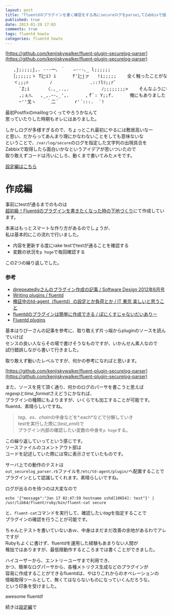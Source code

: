 ```yaml
---
layout: post
title: "fluentdのプラグインを書く練習をする為にsecureログをparseしてZabbixで値が取得できるようにしてみた(作成編)"
published: true
date: 2013-01-20 17:03
comments: true
tags: fluentd howto
categories: fluentd howto
---
```


[https://github.com/kenjiskywalker/fluent-plugin-securelog-parser](https://github.com/kenjiskywalker/fluent-plugin-securelog-parser)

<pre>
   ,j;;;;;j,. ---一､ ｀   ―--‐､_ l;;;;;;  
  ｛;;;;;;ゝ T辷iﾌ i      f'辷jァ   !i;;;;;    全く触ったことがなくてもpluginを書いたらfluentdがわかる  
   ヾ;;;ﾊ        ﾉ              .::!lﾘ;;rﾞ  
     `Z;i      〈.,_..,.            ﾉ;;;;;;;;>    そんなふうに考えていた時期が  
     ,;ぇﾊ、  ､_,.ｰ-､_',.      ,ｆﾞ: Y;;f.      俺にもありました  
     ~''戈ヽ    ｀二´      r'´:::.  `!  
</pre>

最初Postfixのmaillogつくってやろうかなんて  
思っていたりした時期もオレにはありました。

しかしログが多様すぎるので、ちょっとこれ最初にやるには敷居高いなー  
と思い、だからってあんまり理にかなわないことをしても意味ないな  
ということで、`/var/log/secure`のログを指定した文字列の出現具合を  
Zabbixで取得したら面白いかなというアイデアが思いついたので  
取り敢えずコードは汚いにしろ、動くまで書いてみたメモです。  

[設定編はこちら](http://blog.kenjiskywalker.org/blog/2013/01/20/fluentd-plugin-create-newbie/)


# 作成編

事前にtestが通るまでのものは  
[超初級！Fluentdのプラグインを書きたくなった時の下地づくり](http://blog.kenjiskywalker.org:8080/blog/2013/01/05/fluent-pluing/)にて作成しています。  

本来はもっとスマートな作り方があるのでしょうが、  
私は基本的にこの流れで行いました。

 - 内容を更新する度にrake testでtestが通ることを確認する
 - 変数の状況を`p hoge`で毎回確認する

この2つの繰り返しでした。  

### 参考

 - [@repeatedlyさんのプラグイン作成の記事 / Software Design 2012年6月号](http://gihyo.jp/magazine/SD/archive/2012/201206)
 - [Writing plugins / fluentd](http://docs.fluentd.org/articles/plugin-development)
 - [検証中のtd-agent（fluentd）の設定とか負荷とか / IT 東京 楽しいと思うこと](http://d.hatena.ne.jp/mikeda/20120704/1341363870)
 - [fluentdのプラグインは簡単に作成できる / ぽにくすじゃないだいありー](http://d.hatena.ne.jp/erukiti/20120205/1328452455)
 - [Fluentd plugins](http://fluentd.org/plugin/)

基本はりぴーさんの記事を参考に、取り敢えず片っ端からpluginのソースを読んでいけば  
センスの良い人ならその場で書けそうなものですが、いかんせん素人なので  
試行錯誤しながら書いて行きました。  

取り敢えず動いたレベルですが、何かの参考になればと思います。  

[https://github.com/kenjiskywalker/fluent-plugin-securelog-parser](https://github.com/kenjiskywalker/fluent-plugin-securelog-parser)

また、ソースを見て頂く通り、何かのログのパーサを書こうと思えば  
*regexp*と*time_format*さえどうにかなれば、  
プラグインの種類にもよりますが、いくらでも加工することが可能です。  
fluentd、素晴らしいですね。

> *tag*、*es*、*chain*の中身などを*.each*などで分解していき  
> testを実行した際に(*test_emit*)で  
> プラグイン内部の確認したい変数の中身を`p hoge`する。

この繰り返していってという感じです。  
ソースファイルのコメントアウト部は  
コードを記述していた際には常に表示させていたものです。

サーバ上での動作のテストは  
`out_securelog_parser.rb`ファイルを`/etc/td-agent/plugin/`へ配置することで  
プラグインとして認識してくれます。素晴らしいですね。
  
ログが出るのを待つのは大変なので  
```
echo '{"message":"Jan 17 02:47:59 hostname sshd[10654]: test"}' | /usr/lib64/fluent/ruby/bin/fluent-cat secure
```
と、`fluent-cat`コマンドを実行して、確認したい*tag*を指定することで  
プラグインの確認を行うことが可能です。

ちゃんとテストを書いていないあｗ、中身はまだまだ改善の余地があるわでアレですが  
Rubyもよくに書けず、fluentdを運用した経験もあまりない人間が  
稚拙ではありますが、最低限動作するところまでは書くことができました。

ハイユーザーから、エントリーユーザまで利用でき、  
かつ、簡単なログパーサから、各種メトリクス生成などのプラグインが  
容易に作成することができるfluentdは、やはりこれからのオペレーションの  
情報取得ツールとして、無くてはならないものになっていくんだろうな。  
という印象を受けました。

awesome fluentd!

続きは[設定編](http://blog.kenjiskywalker.org/blog/2013/01/20/fluentd-plugin-create-newbie/)で

